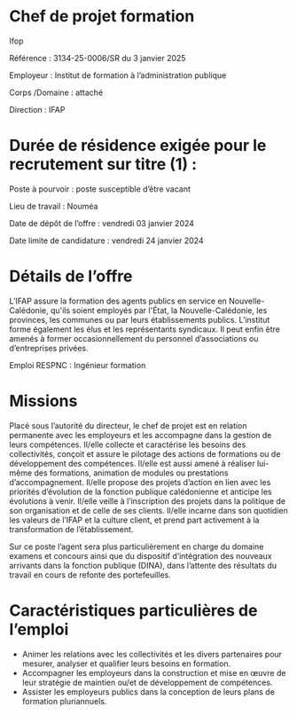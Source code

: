 # Chef de projet formation

Ifop

Référence : 3134-25-0006/SR du 3 janvier 2025

Employeur : Institut de formation à l’administration publique

Corps /Domaine : attaché

Direction : IFAP

# Durée de résidence exigée pour le recrutement sur titre (1) :

Poste à pourvoir : poste susceptible d’être vacant

Lieu de travail : Nouméa

Date de dépôt de l’offre : vendredi 03 janvier 2024

Date limite de candidature : vendredi 24 janvier 2024

# Détails de l’offre

L’IFAP assure la formation des agents publics en service en Nouvelle-Calédonie, qu'ils soient employés par l'État, la Nouvelle-Calédonie, les provinces, les communes ou par leurs établissements publics. L’institut forme également les élus et les représentants syndicaux. Il peut enfin être amenés à former occasionnellement du personnel d’associations ou d’entreprises privées.

Emploi RESPNC : Ingénieur formation

# Missions

Placé sous l’autorité du directeur, le chef de projet est en relation permanente avec les employeurs et les accompagne dans la gestion de leurs compétences. Il/elle collecte et caractérise les besoins des collectivités, conçoit et assure le pilotage des actions de formations ou de développement des compétences. Il/elle est aussi amené à réaliser lui-même des formations, animation de modules ou prestations d’accompagnement. Il/elle propose des projets d’action en lien avec les priorités d’évolution de la fonction publique calédonienne et anticipe les évolutions à venir. Il/elle veille à l’inscription des projets dans la politique de son organisation et de celle de ses clients. Il/elle incarne dans son quotidien les valeurs de l’IFAP et la culture client, et prend part activement à la transformation de l’établissement.

Sur ce poste l’agent sera plus particulièrement en charge du domaine examens et concours ainsi que du dispositif d’intégration des nouveaux arrivants dans la fonction publique (DINA), dans l’attente des résultats du travail en cours de refonte des portefeuilles.

# Caractéristiques particulières de l’emploi

- Animer les relations avec les collectivités et les divers partenaires pour mesurer, analyser et qualifier leurs besoins en formation.
- Accompagner les employeurs dans la construction et mise en œuvre de leur stratégie de maintien ou/et de développement de compétences.
- Assister les employeurs publics dans la conception de leurs plans de formation pluriannuels.